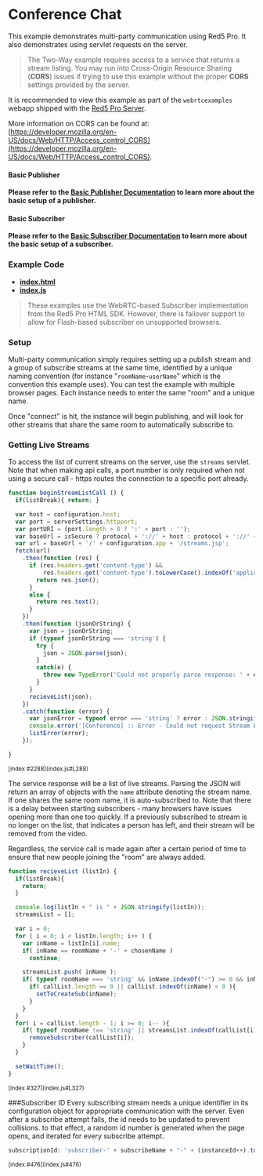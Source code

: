 # Conference Chat
This example demonstrates multi-party communication using Red5 Pro. It also demonstrates using servlet requests on the server.

> The Two-Way example requires access to a service that returns a stream listing. You may run into Cross-Origin Resource Sharing (**CORS**) issues if trying to use this example without the proper **CORS** settings provided by the server.

It is recommended to view this example as part of the `webrtcexamples` webapp shipped with the [Red5 Pro Server](https://account.red5pro.com/download).

More information on CORS can be found at: [https://developer.mozilla.org/en-US/docs/Web/HTTP/Access_control_CORS](https://developer.mozilla.org/en-US/docs/Web/HTTP/Access_control_CORS).

#### Basic Publisher
**Please refer to the [Basic Publisher Documentation](../publish/README.md) to learn more about the basic setup of a publisher.**

#### Basic Subscriber
**Please refer to the [Basic Subscriber Documentation](../subscribe/README.md) to learn more about the basic setup of a subscriber.**

### Example Code
- **[index.html](index.html)**
- **[index.js](index.js)**

> These examples use the WebRTC-based Subscriber implementation from the Red5 Pro HTML SDK. However, there is failover support to allow for Flash-based subscriber on unsupported browsers.

### Setup
Multi-party communication simply requires setting up a publish stream and a group of subscribe streams at the same time, identified by a unique naming convention (for instance "`roomName`-`userName`" which is the convention this example uses).  You can test the example with multiple browser pages. Each instance needs to enter the same "room" and a unique name.

Once "connect" is hit, the instance will begin publishing, and will look for other streams that share the same room to automatically subscribe to.

### Getting Live Streams
To access the list of current streams on the server, use the `streams` servlet. Note that when making api calls, a port number is only required when not using a secure call - https routes the connection to a specific port already.

```js
function beginStreamListCall () {
  if(listBreak){ return; }

  var host = configuration.host;
  var port = serverSettings.httpport;
  var portURI = (port.length > 0 ? ':' + port : '');
  var baseUrl = isSecure ? protocol + '://' + host : protocol + '://' + host + portURI;
  var url = baseUrl + '/' + configuration.app + '/streams.jsp';
  fetch(url)
    .then(function (res) {
      if (res.headers.get('content-type') &&
          res.headers.get('content-type').toLowerCase().indexOf('application/json') >= 0) {
        return res.json();
      }
      else {
        return res.text();
      }
    })
    .then(function (jsonOrString) {
      var json = jsonOrString;
      if (typeof jsonOrString === 'string') {
        try {
          json = JSON.parse(json);
        }
        catch(e) {
          throw new TypeError('Could not properly parse response: ' + e.message);
        }
      }
      recieveList(json);
    })
    .catch(function (error) {
      var jsonError = typeof error === 'string' ? error : JSON.stringify(error, null, 2);
      console.error('[Conference] :: Error - Could not request Stream List. ' + jsonError);
      listError(error);
    });

}
```

<sup>
[index #2288](index.js#L288)
</sup>

The service response will be a list of live streams. Parsing the JSON will return an array of objects with the `name` attribute denoting the stream name. If one shares the same room name, it is auto-subscribed to. Note that there is a delay between starting subscribers - many browsers have issues opening more than one too quickly. If a previously subscribed to stream is no longer on the list, that indicates a person has left, and their stream will be removed from the video.

Regardless, the service call is made again after a certain period of time to ensure that new people joining the "room" are always added.

```js
function recieveList (listIn) {
  if(listBreak){
    return;
  }

  console.log(listIn + " is " + JSON.stringify(listIn));
  streamsList = [];

  var i = 0;
  for ( i = 0; i < listIn.length; i++ ) {
    var inName = listIn[i].name;
    if( inName == roomName + '-' + chosenName )
      continue;

    streamsList.push( inName );
    if( typeof roomName === 'string' && inName.indexOf("-") >= 0 && inName.split("-")[0] == roomName){
      if( callList.length == 0 || callList.indexOf(inName) < 0 ){
        setToCreateSub(inName);
      }
    }
  }
  for( i = callList.length - 1; i >= 0; i-- ){
    if( typeof roomName !== 'string' || streamsList.indexOf(callList[i]) < 0 ){
      removeSubscriber(callList[i]);
    }
  }

  setWaitTime();
}
```

<sup>
[index #327](index.js#L327)
</sup>

###Subscriber ID
Every subscribing stream needs a unique identifier in its configuration object for appropriate communication with the server. Even after a subscribe attempt fails, the id needs to be updated to prevent collisions. to that effect, a random id number is generated when the page opens, and iterated for every subscribe attempt.

```js
subscriptionId: 'subscriber-' + subscribeName + "-" + (instanceId++).toString(16),
```

<sup>
[index #476](index.js#476)
